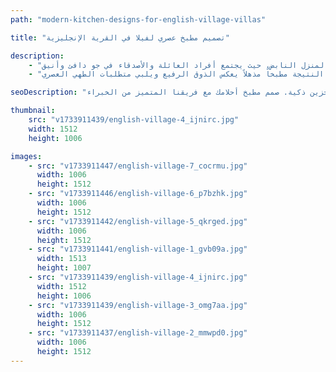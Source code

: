 ```yaml
---
path: "modern-kitchen-designs-for-english-village-villas"

title: "تصميم مطبخ عصري لفيلا في القرية الإنجليزية"

description:
    - "في هذا المشروع المميز في القرية الإنجليزية، أعدنا تصميم مطبخ إحدى الڤلل وتطويره ليصبح تحفة فنية تجمع بين الأصالة والمعاصرة. كان هدفنا خلق مساحة ليست للطهي فحسب، بل لتكون قلب المنزل النابض، حيث يجتمع أفراد العائلة والأصدقاء في جو دافئ وأنيق."
    - "يوازن التصميم بعناية بين الطابع التقليدي للفيلا واحتياجات الحياة العصرية، ليكون المطبخ مصدر إلهام دون أن يفقد طابعه المميز. أبدع فريقنا المحترف مساحة أنيقة وعملية، تثبت أن التصميم الجمالي والوظيفة العملية يمكن أن يتكاملا بشكل مثالي. كانت النتيجة مطبخاً مذهلاً يعكس الذوق الرفيع ويلبي متطلبات الطهي العصري."

seoDescription: "اكتشف تصميمات مطابخ عصرية فاخرة لڤلل القرية الإنجليزية تجمع بين الأناقة الكلاسيكية والعملية، باستخدام مواد فاخرة وحلول تخزين ذكية. صمم مطبخ أحلامك مع فريقنا المتميز من الخبراء."

thumbnail:
    src: "v1733911439/english-village-4_ijnirc.jpg"
    width: 1512
    height: 1006

images:
    - src: "v1733911447/english-village-7_cocrmu.jpg"
      width: 1006
      height: 1512
    - src: "v1733911446/english-village-6_p7bzhk.jpg"
      width: 1006
      height: 1512
    - src: "v1733911442/english-village-5_qkrged.jpg"
      width: 1006
      height: 1512
    - src: "v1733911441/english-village-1_gvb09a.jpg"
      width: 1513
      height: 1007
    - src: "v1733911439/english-village-4_ijnirc.jpg"
      width: 1512
      height: 1006
    - src: "v1733911439/english-village-3_omg7aa.jpg"
      width: 1006
      height: 1512
    - src: "v1733911437/english-village-2_mmwpd0.jpg"
      width: 1006
      height: 1512
---
```

